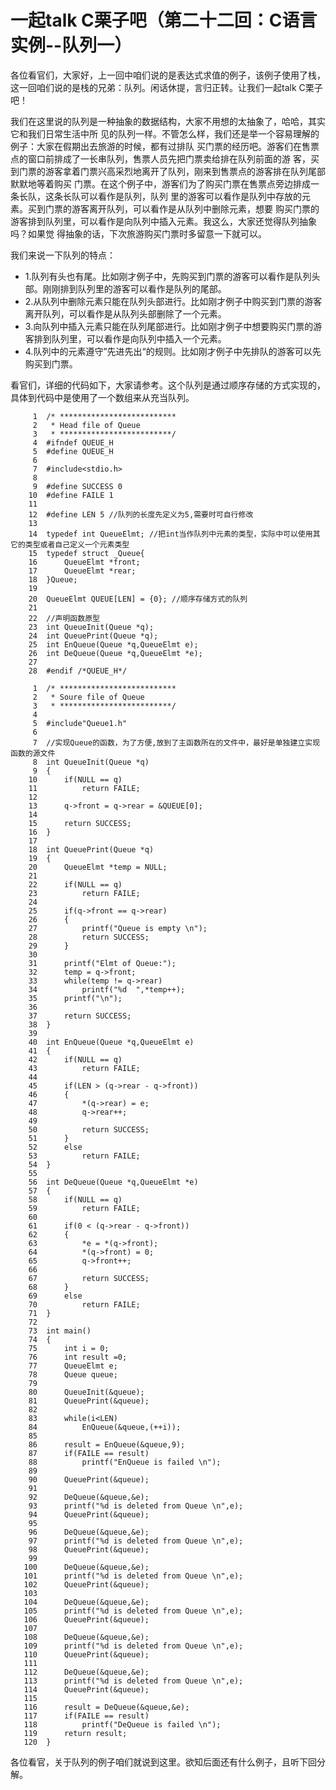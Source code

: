 # 一起talk C栗子吧（第二十二回：C语言实例--队列一）

各位看官们，大家好，上一回中咱们说的是表达式求值的例子，该例子使用了栈，这一回咱们说的是栈的兄弟：队列。闲话休提，言归正转。让我们一起talk C栗子吧！ 

我们在这里说的队列是一种抽象的数据结构，大家不用想的太抽象了，哈哈，其实它和我们日常生活中所
见的队列一样。不管怎么样，我们还是举一个容易理解的例子：大家在假期出去旅游的时候，都有过排队
买门票的经历吧。游客们在售票点的窗口前排成了一长串队列，售票人员先把门票卖给排在队列前面的游
客，买到门票的游客拿着门票兴高采烈地离开了队列，刚来到售票点的游客排在队列尾部默默地等着购买
门票。在这个例子中，游客们为了购买门票在售票点旁边排成一条长队，这条长队可以看作是队列，队列
里的游客可以看作是队列中存放的元素。买到门票的游客离开队列，可以看作是从队列中删除元素，想要
购买门票的游客排到队列里，可以看作是向队列中插入元素。我这么，大家还觉得队列抽象吗？如果觉
得抽象的话，下次旅游购买门票时多留意一下就可以。

我们来说一下队列的特点：

- 1.队列有头也有尾。比如刚才例子中，先购买到门票的游客可以看作是队列头部。刚刚排到队列里的游客可以看作是队列的尾部。
- 2.从队列中删除元素只能在队列头部进行。比如刚才例子中购买到门票的游客离开队列，可以看作是从队列头部删除了一个元素。
- 3.向队列中插入元素只能在队列尾部进行。比如刚才例子中想要购买门票的游客排到队列里，可以看作是向队列中插入一个元素。
- 4.队列中的元素遵守”先进先出“的规则。比如刚才例子中先排队的游客可以先购买到门票。

看官们，详细的代码如下，大家请参考。这个队列是通过顺序存储的方式实现的，具体到代码中是使用了一个数组来从充当队列。

```
     1	/* **************************
     2	 * Head file of Queue
     3	 * *************************/
     4	#ifndef QUEUE_H
     5	#define QUEUE_H
     6	
     7	#include<stdio.h>
     8	
     9	#define SUCCESS 0
    10	#define FAILE 1
    11	
    12	#define LEN 5 //队列的长度先定义为5,需要时可自行修改 
    13	
    14	typedef int QueueElmt; //把int当作队列中元素的类型，实际中可以使用其它的类型或者自己定义一个元素类型
    15	typedef struct _Queue{
    16		QueueElmt *front;
    17		QueueElmt *rear;
    18	}Queue;
    19	
    20	QueueElmt QUEUE[LEN] = {0}; //顺序存储方式的队列
    21	
    22	//声明函数原型
    23	int QueueInit(Queue *q);
    24	int QueuePrint(Queue *q);
    25	int EnQueue(Queue *q,QueueElmt e);
    26	int DeQueue(Queue *q,QueueElmt *e);
    27	
    28	#endif /*QUEUE_H*/
```

```
     1	/* **************************
     2	 * Soure file of Queue 
     3	 * *************************/
     4	
     5	#include"Queue1.h"
     6	
     7	//实现Queue的函数，为了方便,放到了主函数所在的文件中，最好是单独建立实现函数的源文件
     8	int QueueInit(Queue *q)
     9	{
    10		if(NULL == q)
    11			return FAILE;
    12	
    13		q->front = q->rear = &QUEUE[0];
    14	
    15		return SUCCESS;
    16	}
    17	
    18	int QueuePrint(Queue *q)
    19	{
    20		QueueElmt *temp = NULL;
    21	
    22		if(NULL == q)
    23			return FAILE;
    24	
    25		if(q->front == q->rear)
    26		{
    27			printf("Queue is empty \n");
    28			return SUCCESS;
    29		}
    30	
    31		printf("Elmt of Queue:");
    32		temp = q->front;
    33		while(temp != q->rear)
    34			printf("%d  ",*temp++);
    35		printf("\n");
    36	
    37		return SUCCESS;
    38	}
    39	
    40	int EnQueue(Queue *q,QueueElmt e)
    41	{
    42		if(NULL == q)
    43			return FAILE;
    44	
    45		if(LEN > (q->rear - q->front))
    46		{
    47			*(q->rear) = e;
    48			q->rear++;
    49	
    50			return SUCCESS;
    51		}
    52		else
    53			return FAILE;
    54	}
    55	
    56	int DeQueue(Queue *q,QueueElmt *e)
    57	{
    58		if(NULL == q)
    59			return FAILE;
    60	
    61		if(0 < (q->rear - q->front))
    62		{
    63			*e = *(q->front);
    64			*(q->front) = 0;
    65			q->front++;
    66	
    67			return SUCCESS;
    68		}
    69		else
    70			return FAILE;
    71	}
    72	
    73	int main()
    74	{
    75		int i = 0;
    76		int result =0;
    77		QueueElmt e;
    78		Queue queue;
    79	
    80		QueueInit(&queue);
    81		QueuePrint(&queue);
    82	
    83		while(i<LEN)
    84			EnQueue(&queue,(++i));
    85	
    86		result = EnQueue(&queue,9);
    87		if(FAILE == result)
    88			printf("EnQueue is failed \n");
    89	
    90		QueuePrint(&queue);
    91	
    92		DeQueue(&queue,&e);
    93		printf("%d is deleted from Queue \n",e);
    94		QueuePrint(&queue);
    95	
    96		DeQueue(&queue,&e);
    97		printf("%d is deleted from Queue \n",e);
    98		QueuePrint(&queue);
    99	
   100		DeQueue(&queue,&e);
   101		printf("%d is deleted from Queue \n",e);
   102		QueuePrint(&queue);
   103	
   104		DeQueue(&queue,&e);
   105		printf("%d is deleted from Queue \n",e);
   106		QueuePrint(&queue);
   107	
   108		DeQueue(&queue,&e);
   109		printf("%d is deleted from Queue \n",e);
   110		QueuePrint(&queue);
   111	
   112		DeQueue(&queue,&e);
   113		printf("%d is deleted from Queue \n",e);
   114		QueuePrint(&queue);
   115	
   116		result = DeQueue(&queue,&e);
   117		if(FAILE == result)
   118			printf("DeQueue is failed \n");
   119		return result;
   120	}
```
各位看官，关于队列的例子咱们就说到这里。欲知后面还有什么例子，且听下回分解。
